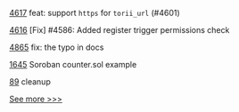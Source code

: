 
[4617](https://github.com/hyperledger/iroha/pull/4617) feat: support `https` for `torii_url` (#4601)

[4616](https://github.com/hyperledger/iroha/pull/4616) [Fix] #4586: Added register trigger permissions check

[4865](https://github.com/hyperledger/fabric/pull/4865) fix: the typo in docs

[1645](https://github.com/hyperledger/solang/pull/1645) Soroban counter.sol example

[89](https://github.com/hyperledger-labs/hyperledger-community-management-tools/pull/89) cleanup


[See more >>>](https://start-here.hyperledger.org/pull-requests)
